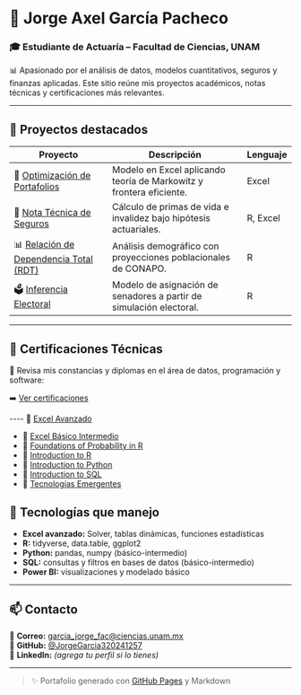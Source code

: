 # 💼 Jorge Axel García Pacheco

### 🎓 Estudiante de Actuaría – Facultad de Ciencias, UNAM  
📊 Apasionado por el análisis de datos, modelos cuantitativos, seguros y finanzas aplicadas. Este sitio reúne mis proyectos académicos, notas técnicas y certificaciones más relevantes.

---

## 🚀 Proyectos destacados

| Proyecto | Descripción | Lenguaje |
|----------|-------------|----------|
| 🔷 [Optimización de Portafolios](./proyectos/optimizacion_portafolios) | Modelo en Excel aplicando teoría de Markowitz y frontera eficiente. | Excel |
| 🧮 [Nota Técnica de Seguros](./proyectos/nota_tecnica_seguros) | Cálculo de primas de vida e invalidez bajo hipótesis actuariales. | R, Excel |
| 📊 [Relación de Dependencia Total (RDT)](./proyectos/demografia_rdt_mexico) | Análisis demográfico con proyecciones poblacionales de CONAPO. | R |
| 🗳️ [Inferencia Electoral](./proyectos/inferencia_electoral) | Modelo de asignación de senadores a partir de simulación electoral. | R |

---

## 🏅 Certificaciones Técnicas

📜 Revisa mis constancias y diplomas en el área de datos, programación y software:

➡️ [Ver certificaciones](./certificados)

---- 📄 [Excel Avanzado](https://github.com/JorgeGarcia320241257/jorge-garcia-dataportfolio/blob/main/certificados/excel_avanzado.pdf)
- 📄 [Excel Básico Intermedio](https://github.com/JorgeGarcia320241257/jorge-garcia-dataportfolio/blob/main/certificados/excel_basico_intermedio.pdf)
- 📄 [Foundations of Probability in R](https://github.com/JorgeGarcia320241257/jorge-garcia-dataportfolio/blob/main/certificados/foundations_of_probability_r.pdf)
- 📄 [Introduction to R](https://github.com/JorgeGarcia320241257/jorge-garcia-dataportfolio/blob/main/certificados/introduction_to_r.pdf)
- 📄 [Introduction to Python](https://github.com/JorgeGarcia320241257/jorge-garcia-dataportfolio/blob/main/certificados/introduction_to_python.pdf)
- 📄 [Introduction to SQL](https://github.com/JorgeGarcia320241257/jorge-garcia-dataportfolio/blob/main/certificados/introduction_to_sql.pdf)
- 📄 [Tecnologías Emergentes](https://github.com/JorgeGarcia320241257/jorge-garcia-dataportfolio/blob/main/certificados/tecnologias_emergentes.pdf)


## 🔧 Tecnologías que manejo

- **Excel avanzado:** Solver, tablas dinámicas, funciones estadísticas
- **R:** tidyverse, data.table, ggplot2
- **Python:** pandas, numpy (básico-intermedio)
- **SQL:** consultas y filtros en bases de datos (básico-intermedio)
- **Power BI:** visualizaciones y modelado básico

---

## 📫 Contacto

📧 **Correo:** garcia_jorge_fac@ciencias.unam.mx  
🐙 **GitHub:** [@JorgeGarcia320241257](https://github.com/JorgeGarcia320241257)  
🔗 **LinkedIn:** *(agrega tu perfil si lo tienes)*

---

> ✨ Portafolio generado con [GitHub Pages](https://pages.github.com/) y Markdown

